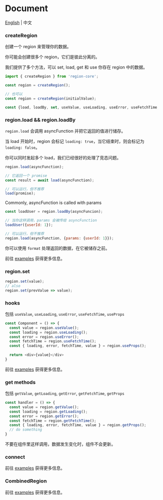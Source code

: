 # Document

[English](https://github.com/regionjs/region-core/blob/master/docs/Document.md) | 中文

### createRegion

创建一个 region 来管理你的数据。

你可能会创建很多个 region，它们是彼此分离的。

我们提供了多个方法，可以 set, load, get 和 use 你存在 region 中的数据。

```javascript
import { createRegion } from 'region-core';

const region = createRegion();

// 也可以
const region = createRegion(initialValue);

const {load, loadBy, set, useValue, useLoading, useError, useFetchTime, useProps} = region;
```

### region.load && region.loadBy

`region.load` 会调用 asyncFunction 并把它返回的值进行储存。

当 load 开始时，region 会标记 `loading: true`，当它结束时，则会标记为 `loading: false`。

你可以同时发起多个 load，我们已经很好的处理了竞态问题。

```javascript
region.load(asyncFunction);

// 它返回一个 promise
const result = await load(asyncFunction);

// 可以运行，但不推荐
load(promise);
```

Commonly, asyncFunction is called with params

```javascript
const loadUser = region.loadBy(asyncFuncion);

// 当你这样调用，params 会被传给 asyncFunction
loadUser({userId: 1});

// 可以运行，但不推荐
region.load(asyncFunction, {params: {userId: 1}});
```

你可以使用 `format` 处理返回的数据，在它被储存之前。

前往 [examples](https://regionjs.github.io/region-core/#CURD) 获得更多信息。

### region.set

```javascript
region.set(value);
// also
region.set(prevValue => value);
```

### hooks

包括 `useValue`, `useLoading`, `useError`, `useFetchTime`, `useProps`

```javascript
const Component = () => {
  const value = region.useValue();
  const loading = region.useLoading();
  const error = region.useError();
  const fetchTime = region.useFetchTime();
  const { loading, error, fetchTime, value } = region.useProps();
  
  return <div>{value}</div>
}
```

前往 [examples](https://regionjs.github.io/region-core/#UseValue) 获得更多信息。

### get methods

包括 `getValue`, `getLoading`, `getError`, `getFetchTime`, `getProps`

```javascript
const handler = () => {
  const value = region.getValue();
  const loading = region.getLoading();
  const error = region.getError();
  const fetchTime = region.getFetchTime();
  const { loading, error, fetchTime, value } = region.getProps();
  // do something
}
```

不要在组件里这样调用，数据发生变化时，组件不会更新。

### connect

前往 [examples](https://regionjs.github.io/region-core/#connect) 获得更多信息。

### CombinedRegion

前往 [examples](https://regionjs.github.io/region-core/#CombinedError) 获得更多信息。
